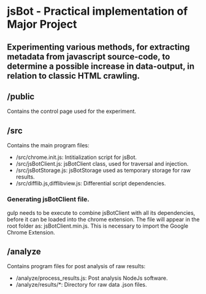 # jsBot - Practical implementation of Major Project
## Experimenting various methods, for extracting metadata from javascript source-code, to determine a possible increase in data-output, in relation to classic HTML crawling.

## /public
Contains the control page used for the experiment.

## /src
Contains the main program files:
- /src/chrome.init.js: Intitialization script for jsBot.
- /src/jsBotClient.js: jsBotClient class, used for traversal and injection.
- /src/jsBotStorage.js: jsBotStorage used as temporary storage for raw results.
- /src/difflib.js,difflibview.js: Differential script dependencies.
### Generating jsBotClient file.
gulp needs to be execute to combine jsBotClient with all its dependencies, before it can be loaded into the chrome extension. The file will appear in the root folder as: jsBotClient.min.js.
This is necessary to import the Google Chrome Extension.

## /analyze
Contains program files for post analysis of raw results:
- /analyze/process_results.js: Post analysis NodeJs software.
- /analyze/results/\*: Directory for raw data .json files.
